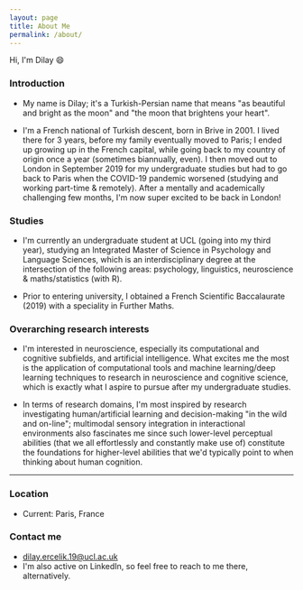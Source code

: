 ```yaml
---
layout: page
title: About Me
permalink: /about/
---
```


Hi, I'm Dilay 😄

### Introduction
  - My name is Dilay; it's a Turkish-Persian name that means "as beautiful and bright as the moon" and "the moon that brightens your heart".
 
  - I'm a French national of Turkish descent, born in Brive in 2001. I lived there for 3 years, before my family eventually moved to Paris; I ended up growing up in the French capital, while going back to my country of origin once a year (sometimes biannually, even). I then moved out to London in September 2019 for my undergraduate studies but had to go back to Paris when the COVID-19 pandemic worsened (studying and working part-time & remotely). After a mentally and academically challenging few months, I'm now super excited to be back in London!

### Studies
  - I'm currently an undergraduate student at UCL (going into my third year), studying an Integrated Master of Science in Psychology and Language Sciences, which is an interdisciplinary degree at the intersection of the following areas: psychology, linguistics, neuroscience & maths/statistics (with R).
 
  - Prior to entering university, I obtained a French Scientific Baccalaurate (2019) with a speciality in Further Maths.

### Overarching research interests
  - I'm interested in neuroscience, especially its computational and cognitive subfields, and artificial intelligence. 
What excites me the most is the application of computational tools and machine learning/deep learning techniques to research in neuroscience and cognitive science, which is exactly what I aspire to pursue after my undergraduate studies.

  - In terms of research domains, I'm most inspired by research investigating human/artificial learning and decision-making "in the wild and on-line"; multimodal sensory integration in interactional environments also fascinates me since such lower-level perceptual abilities (that we all effortlessly and constantly make use of) constitute the foundations for higher-level abilities that we'd typically point to when thinking about human cognition.

---
### Location
  - Current: Paris, France

### Contact me
  - [dilay.ercelik.19@ucl.ac.uk](mailto:dilay.ercelik.19@ucl.ac.uk)
  - I'm also active on LinkedIn, so feel free to reach to me there, alternatively.
